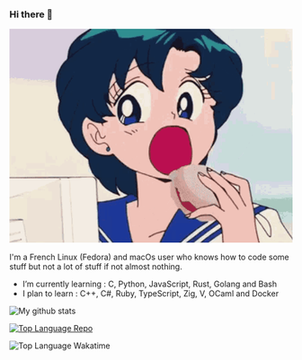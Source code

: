 ### Hi there 👋

![Just a GIF](./sailor-moon-sailor-mercury.gif)

I'm a French Linux (Fedora) and macOs user who knows how to code some stuff but not a lot of stuff if not almost nothing.

- I’m currently learning : C, Python, JavaScript, Rust, Golang and Bash
- I plan to learn : C++, C#, Ruby, TypeScript, Zig, V, OCaml and Docker

![My github stats](https://github-readme-stats.vercel.app/api?username=Nioobers&show_icons=true&theme=tokyonight)

[![Top Language Repo](https://github-readme-stats.vercel.app/api/top-langs/?username=Nioobers&theme=tokyonight)](https://github.com/anuraghazra/github-readme-stats)

![Top Language Wakatime](https://wakatime.com/share/@75456039-0d87-4f2c-8293-b44f2f66b0c0/c6a7e24b-3309-4404-95ee-806c8f2f0afb.png)
